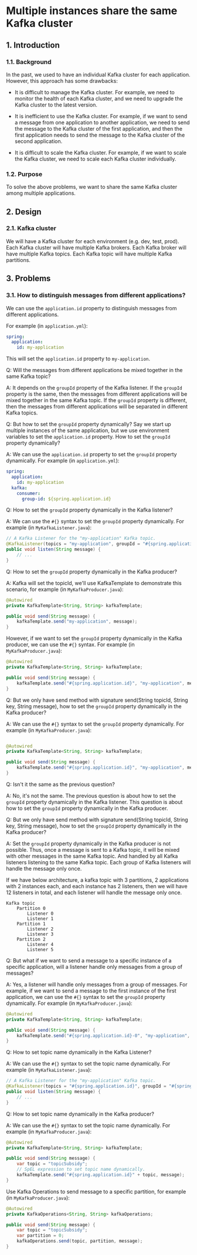 # Multiple instances share the same Kafka cluster

## 1. Introduction

### 1.1. Background

In the past, we used to have an individual Kafka cluster for each application. However, this approach has some drawbacks:

- It is difficult to manage the Kafka cluster. For example, we need to monitor the health of each Kafka cluster, and we need to upgrade the Kafka cluster to the latest version.

- It is inefficient to use the Kafka cluster. For example, if we want to send a message from one application to another application, we need to send the message to the Kafka cluster of the first application, and then the first application needs to send the message to the Kafka cluster of the second application.

- It is difficult to scale the Kafka cluster. For example, if we want to scale the Kafka cluster, we need to scale each Kafka cluster individually.

### 1.2. Purpose

To solve the above problems, we want to share the same Kafka cluster among multiple applications.

## 2. Design

### 2.1. Kafka cluster

We will have a Kafka cluster for each environment (e.g. dev, test, prod). Each Kafka cluster will have multiple Kafka brokers. Each Kafka broker will have multiple Kafka topics. Each Kafka topic will have multiple Kafka partitions.

## 3. Problems

### 3.1. How to distinguish messages from different applications?

We can use the `application.id` property to distinguish messages from different applications.

For example (in `application.yml`):

```yml
spring:
  application:
    id: my-application
```

This will set the `application.id` property to `my-application`.

Q: Will the messages from different applications be mixed together in the same Kafka topic?

A: It depends on the `groupId` property of the Kafka listener. If the `groupId` property is the same, then the messages from different applications will be mixed together in the same Kafka topic. If the `groupId` property is different, then the messages from different applications will be separated in different Kafka topics.

Q: But how to set the `groupId` property dynamically? Say we start up multiple instances of the same application, but we use environment variables to set the `application.id` property. How to set the `groupId` property dynamically?

A: We can use the `application.id` property to set the `groupId` property dynamically. For example (in `application.yml`):

```yml
spring:
  application:
    id: my-application
  kafka:
    consumer:
      group-id: ${spring.application.id}
```

Q: How to set the `groupId` property dynamically in the Kafka listener?

A: We can use the `#{}` syntax to set the `groupId` property dynamically. For example (in `MyKafkaListener.java`):

```java
// A Kafka Listener for the "my-application" Kafka topic.
@KafkaListener(topics = "my-application", groupId = "#{spring.application.id}")
public void listen(String message) {
    // ...
}
```

Q: How to set the `groupId` property dynamically in the Kafka producer?

A: Kafka will set the topicId, we'll use KafkaTemplate to demonstrate this scenario, for example (in `MyKafkaProducer.java`):

```java
@Autowired
private KafkaTemplate<String, String> kafkaTemplate;

public void send(String message) {
    kafkaTemplate.send("my-application", message);
}
```

However, if we want to set the `groupId` property dynamically in the Kafka producer, we can use the `#{}` syntax. For example (in `MyKafkaProducer.java`):

```java
@Autowired
private KafkaTemplate<String, String> kafkaTemplate;

public void send(String message) {
    kafkaTemplate.send("#{spring.application.id}", "my-application", message);
}
```

Q: But we only have send method with signature send(String topicId, String key, String message), how to set the `groupId` property dynamically in the Kafka producer?

A: We can use the `#{}` syntax to set the `groupId` property dynamically. For example (in `MyKafkaProducer.java`):

```java

@Autowired
private KafkaTemplate<String, String> kafkaTemplate;

public void send(String message) {
    kafkaTemplate.send("#{spring.application.id}", "my-application", message);
}
```

Q: Isn't it the same as the previous question?

A: No, it's not the same. The previous question is about how to set the `groupId` property dynamically in the Kafka listener. This question is about how to set the `groupId` property dynamically in the Kafka producer.

Q: But we only have send method with signature send(String topicId, String key, String message), how to set the `groupId` property dynamically in the Kafka producer?

A: Set the `groupId` property dynamically in the Kafka producer is not possible. Thus, once a message is sent to a Kafka topic, it will be mixed with other messages in the same Kafka topic. And handled by all Kafka listeners listening to the same Kafka topic. Each group of Kafka listeners will handle the message only once.

If we have below architecture, a kafka topic with 3 partitions, 2 applications with 2 instances each, and each instance has 2 listeners, then we will have 12 listeners in total, and each listener will handle the message only once.

```text
Kafka topic
    Partition 0
        Listener 0
        Listener 1
    Partition 1
        Listener 2
        Listener 3
    Partition 2
        Listener 4
        Listener 5
```

Q: But what if we want to send a message to a specific instance of a specific application, will a listener handle only messages from a group of messages?

A: Yes, a listener will handle only messages from a group of messages. For example, if we want to send a message to the first instance of the first application, we can use the `#{}` syntax to set the `groupId` property dynamically. For example (in `MyKafkaProducer.java`):

```java
@Autowired
private KafkaTemplate<String, String> kafkaTemplate;

public void send(String message) {
    kafkaTemplate.send("#{spring.application.id}-0", "my-application", message);
}
```

Q: How to set topic name dynamically in the Kafka Listener?

A: We can use the `#{}` syntax to set the topic name dynamically. For example (in `MyKafkaListener.java`):

```java
// A Kafka Listener for the "my-application" Kafka topic.
@KafkaListener(topics = "#{spring.application.id}", groupId = "#{spring.application.id}")
public void listen(String message) {
    // ...
}
```

Q: How to set topic name dynamically in the Kafka producer?

A: We can use the `#{}` syntax to set the topic name dynamically. For example (in `MyKafkaProducer.java`):

```java
@Autowired
private KafkaTemplate<String, String> kafkaTemplate;

public void send(String message) {
    var topic = "topicSubsidy";
    // SpEL expression to set topic name dynamically.
    kafkaTemplate.send("#{spring.application.id}" + topic, message);
}
```

Use Kafka Operations to send message to a specific partition, for example (in `MyKafkaProducer.java`):

```java
@Autowired
private KafkaOperations<String, String> kafkaOperations;

public void send(String message) {
    var topic = "topicSubsidy";
    var partition = 0;
    kafkaOperations.send(topic, partition, message);
}
```
